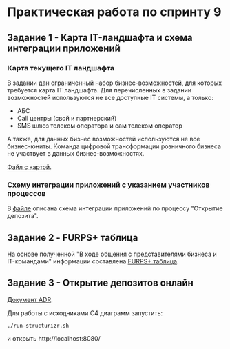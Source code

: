 # Практическая работа по спринту 9

## Задание 1 - Карта IT-ландшафта и схема интеграции приложений

### Карта текущего IT ландшафта

В задании дан ограниченный набор бизнес-возможностей, для которых требуется карта IT ландшафта.
Для перечисленных в задании возможностей используются не все доступные IT системы, а только:
- АБС
- Call центры (свой и партнерский)
- SMS шлюз телеком оператора и сам телеком оператор

А также, для данных бизнес возможностей используются не все бизнес-юниты. Команда цифровой трансформации розничного бизнеса не участвует в данных бизнес-возможностях.

[Файл с картой](Exc1/it-landscape-map.drawio).

### Схему интеграции приложений с указанием участников процессов

В [файле](Exc1/apps-integration.drawio) описана схема интеграции приложений по процессу "Открытие депозита".

## Задание 2 - FURPS+ таблица

На основе полученной "В ходе общения с представителями бизнеса и IT-командами" информации составлена [FURPS+ таблица](Exc2/FURPS_table.xlsx).

## Задание 3 - Открытие депозитов онлайн

[Документ ADR](Exc3/ADR-online-deposits.docx).

Для работы с исходниками C4 диаграмм запустить:
```
./run-structurizr.sh
```

и открыть http://localhost:8080/

